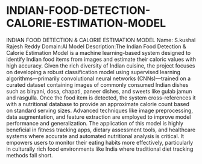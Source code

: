 # INDIAN-FOOD-DETECTION-CALORIE-ESTIMATION-MODEL
INDIAN FOOD DETECTION & CALORIE ESTIMATION MODEL
Name: S.kushal Rajesh Reddy
Domain:AI Model
Description:The Indian Food Detection & Calorie Estimation Model is a machine learning-based system designed to identify Indian food items from images and estimate their caloric values with high accuracy. Given the rich diversity of Indian cuisine, the project focuses on developing a robust classification model using supervised learning algorithms—primarily convolutional neural networks (CNNs)—trained on a curated dataset containing images of commonly consumed Indian dishes such as biryani, dosa, chapati, paneer dishes, and sweets like gulab jamun and rasgulla.
Once the food item is detected, the system cross-references it with a nutritional database to provide an approximate calorie count based on standard serving sizes. Advanced techniques like image preprocessing, data augmentation, and feature extraction are employed to improve model performance and generalization. The application of this model is highly beneficial in fitness tracking apps, dietary assessment tools, and healthcare systems where accurate and automated nutritional analysis is critical. It empowers users to monitor their eating habits more effectively, particularly in culturally rich food environments like India where traditional diet tracking methods fall short.


